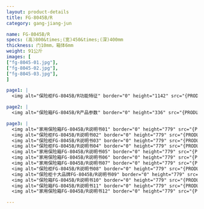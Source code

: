 ```yaml
---
layout: product-details
title: FG-8045B/R
category: gang-jiang-jun

name: FG-8045B/R
specs: (高)800&times;(宽)450&times;(深)400mm
thickness: 门10mm，箱体6mm
weight: 91公斤
images: [
["fg-8045-01.jpg"],
["fg-8045-02.jpg"],
["fg-8045-03.jpg"],
]

page1: |
  <img alt="保险柜FG-8045B/R功能特征" border="0" height="1142" src="{PRODUCT_IMAGES}products/fg-gn.jpg" width="538" />

page2: |
  <img alt="保险箱FG-8045B/R产品参数" border="0" height="336" src="{PRODUCT_IMAGES}products/fg-cpcs.jpg" width="538" />

page3: |
  <img alt="家用保险箱FG-8045B/R说明书01" border="0" height="779" src="{PRODUCT_IMAGES}products/fg-sm01.jpg" width="528" /><br />
  <img alt="保险柜FG-8045B/R说明书02" border="0" height="779" src="{PRODUCT_IMAGES}products/fg-sm02.jpg" width="528" /><br />
  <img alt="保险柜FG-8045B/R说明书03" border="0" height="779" src="{PRODUCT_IMAGES}products/fg-sm03.jpg" width="528" /><br />
  <img alt="保险柜FG-8045B/R说明书04" border="0" height="779" src="{PRODUCT_IMAGES}products/fg-sm04.jpg" width="528" /><br />
  <img alt="家用保险箱FG-8045B/R说明书05" border="0" height="779" src="{PRODUCT_IMAGES}products/fg-sm05.jpg" width="528" /><br />
  <img alt="家用保险箱FG-8045B/R说明书06" border="0" height="779" src="{PRODUCT_IMAGES}products/fg-sm06.jpg" width="528" /><br />
  <img alt="家用保险箱FG-8045B/R说明书07" border="0" height="779" src="{PRODUCT_IMAGES}products/fg-sm07.jpg" width="528" /><br />
  <img alt="保险柜FG-8045B/R说明书08" border="0" height="779" src="{PRODUCT_IMAGES}products/fg-sm08.jpg" width="528" /><br />
  <img alt="保险柜十大品牌FG-8045B/R说明书09" border="0" height="779" src="{PRODUCT_IMAGES}products/fg-sm09.jpg" width="528" /><br />
  <img alt="保险箱FG-8045B/R说明书10" border="0" height="779" src="{PRODUCT_IMAGES}products/fg-sm10.jpg" width="528" /><br />
  <img alt="保险箱FG-8045B/R说明书11" border="0" height="779" src="{PRODUCT_IMAGES}products/fg-sm11.jpg" width="528" /><br />
  <img alt="家用保险箱FG-8045B/R说明书12" border="0" height="779" src="{PRODUCT_IMAGES}products/fg-sm12.jpg" width="528" />

---
```

